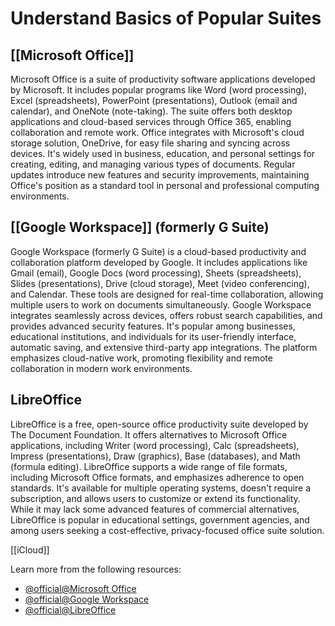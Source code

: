 # Understand Basics of Popular Suites

## [[Microsoft Office]]

Microsoft Office is a suite of productivity software applications developed by Microsoft. It includes popular programs like Word (word processing), Excel (spreadsheets), PowerPoint (presentations), Outlook (email and calendar), and OneNote (note-taking). The suite offers both desktop applications and cloud-based services through Office 365, enabling collaboration and remote work. Office integrates with Microsoft's cloud storage solution, OneDrive, for easy file sharing and syncing across devices. It's widely used in business, education, and personal settings for creating, editing, and managing various types of documents. Regular updates introduce new features and security improvements, maintaining Office's position as a standard tool in personal and professional computing environments.

## [[Google Workspace]] (formerly G Suite)

Google Workspace (formerly G Suite) is a cloud-based productivity and collaboration platform developed by Google. It includes applications like Gmail (email), Google Docs (word processing), Sheets (spreadsheets), Slides (presentations), Drive (cloud storage), Meet (video conferencing), and Calendar. These tools are designed for real-time collaboration, allowing multiple users to work on documents simultaneously. Google Workspace integrates seamlessly across devices, offers robust search capabilities, and provides advanced security features. It's popular among businesses, educational institutions, and individuals for its user-friendly interface, automatic saving, and extensive third-party app integrations. The platform emphasizes cloud-native work, promoting flexibility and remote collaboration in modern work environments.

## LibreOffice

LibreOffice is a free, open-source office productivity suite developed by The Document Foundation. It offers alternatives to Microsoft Office applications, including Writer (word processing), Calc (spreadsheets), Impress (presentations), Draw (graphics), Base (databases), and Math (formula editing). LibreOffice supports a wide range of file formats, including Microsoft Office formats, and emphasizes adherence to open standards. It's available for multiple operating systems, doesn't require a subscription, and allows users to customize or extend its functionality. While it may lack some advanced features of commercial alternatives, LibreOffice is popular in educational settings, government agencies, and among users seeking a cost-effective, privacy-focused office suite solution.

[[iCloud]]

Learn more from the following resources:

- [@official@Microsoft Office](https://www.office.com/)
- [@official@Google Workspace](https://workspace.google.com)
- [@official@LibreOffice](https://www.libreoffice.org/)
